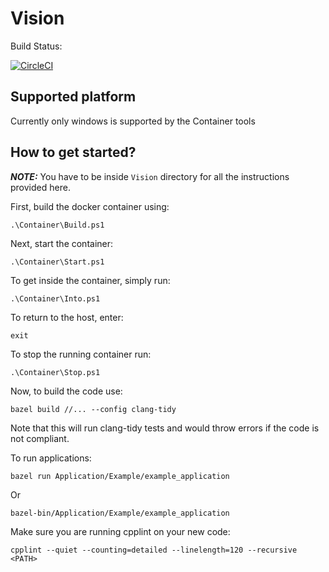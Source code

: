 # Vision
Build Status:


[![CircleCI](https://dl.circleci.com/status-badge/img/circleci/R8zai1J9naVSzP7dj9y8sZ/BeDPxP6HRJVrMaSkgKK5HV/tree/main.svg?style=shield&circle-token=b87111aef2d9b13f53dca44e0c39c3014ad591c9)](https://dl.circleci.com/status-badge/redirect/circleci/R8zai1J9naVSzP7dj9y8sZ/BeDPxP6HRJVrMaSkgKK5HV/tree/main)

## Supported platform
Currently only windows is supported by the Container tools

## How to get started?
***NOTE:*** You have to be inside `Vision` directory for all the instructions provided here.


First, build the docker container using:
```
.\Container\Build.ps1
```

Next, start the container:
```
.\Container\Start.ps1
```

To get inside the container, simply run:
```
.\Container\Into.ps1
```

To return to the host, enter:
```
exit
```

To stop the running container run:
```
.\Container\Stop.ps1
```

Now, to build the code use:
```
bazel build //... --config clang-tidy
```
Note that this will run clang-tidy tests and would throw errors if the code is not compliant.

To run applications:
```
bazel run Application/Example/example_application
```

Or
```
bazel-bin/Application/Example/example_application
```

Make sure you are running cpplint on your new code:
```
cpplint --quiet --counting=detailed --linelength=120 --recursive <PATH>
```